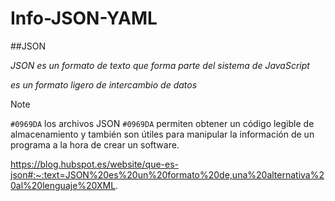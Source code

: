 # Info-JSON-YAML

##JSON

*_JSON es un formato de texto que forma parte del sistema de JavaScript_*

_es un formato ligero de intercambio de datos_

>[!NOTE]
>`#0969DA` los archivos JSON `#0969DA` permiten obtener un código legible de almacenamiento y también son útiles para manipular la información de un programa a la hora de crear un software. 

https://blog.hubspot.es/website/que-es-json#:~:text=JSON%20es%20un%20formato%20de,una%20alternativa%20al%20lenguaje%20XML.
